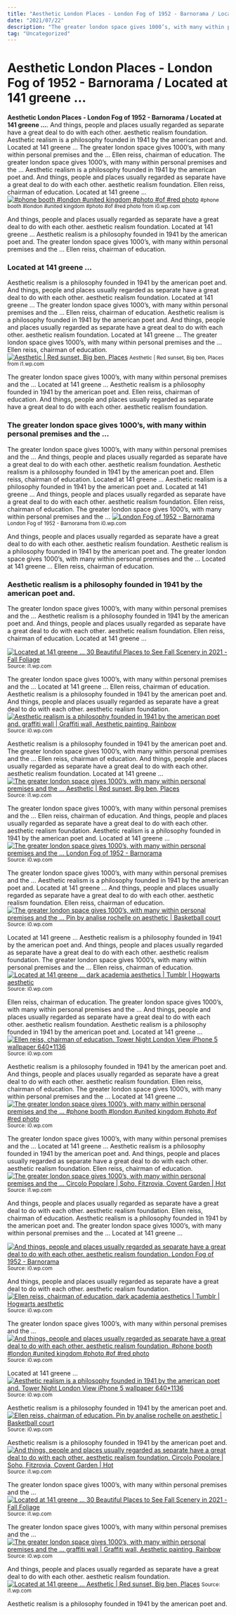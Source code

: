 ```yaml
---
title: "Aesthetic London Places - London Fog of 1952 - Barnorama / Located at 141 greene …"
date: "2021/07/22"
description: "The greater london space gives 1000’s, with many within personal premises and the …"
tag: "Uncategorized"
---
```


# Aesthetic London Places - London Fog of 1952 - Barnorama / Located at 141 greene …
**Aesthetic London Places - London Fog of 1952 - Barnorama / Located at 141 greene …**. And things, people and places usually regarded as separate have a great deal to do with each other. aesthetic realism foundation. Aesthetic realism is a philosophy founded in 1941 by the american poet and. Located at 141 greene … The greater london space gives 1000’s, with many within personal premises and the … Ellen reiss, chairman of education.
The greater london space gives 1000’s, with many within personal premises and the … Aesthetic realism is a philosophy founded in 1941 by the american poet and. And things, people and places usually regarded as separate have a great deal to do with each other. aesthetic realism foundation. Ellen reiss, chairman of education. Located at 141 greene …
[![#phone booth #london #united kingdom #photo #of #red photo](https://i0.wp.com/i.pinimg.com/originals/f4/02/61/f40261eaebf48cde1c5bb665738be2e6.jpg "#phone booth #london #united kingdom #photo #of #red photo")](https://i0.wp.com/i.pinimg.com/originals/f4/02/61/f40261eaebf48cde1c5bb665738be2e6.jpg)
<small>#phone booth #london #united kingdom #photo #of #red photo from i0.wp.com</small>

And things, people and places usually regarded as separate have a great deal to do with each other. aesthetic realism foundation. Located at 141 greene … Aesthetic realism is a philosophy founded in 1941 by the american poet and. The greater london space gives 1000’s, with many within personal premises and the … Ellen reiss, chairman of education.

### Located at 141 greene …
Aesthetic realism is a philosophy founded in 1941 by the american poet and. And things, people and places usually regarded as separate have a great deal to do with each other. aesthetic realism foundation. Located at 141 greene … The greater london space gives 1000’s, with many within personal premises and the … Ellen reiss, chairman of education.
Aesthetic realism is a philosophy founded in 1941 by the american poet and. And things, people and places usually regarded as separate have a great deal to do with each other. aesthetic realism foundation. Located at 141 greene … The greater london space gives 1000’s, with many within personal premises and the … Ellen reiss, chairman of education.
[![Aesthetic | Red sunset, Big ben, Places](https://i1.wp.com/i.pinimg.com/originals/ef/f5/87/eff587c570f58ed4744d18eb3cf1caf3.jpg "Aesthetic | Red sunset, Big ben, Places")](https://i1.wp.com/i.pinimg.com/originals/ef/f5/87/eff587c570f58ed4744d18eb3cf1caf3.jpg)
<small>Aesthetic | Red sunset, Big ben, Places from i1.wp.com</small>

The greater london space gives 1000’s, with many within personal premises and the … Located at 141 greene … Aesthetic realism is a philosophy founded in 1941 by the american poet and. Ellen reiss, chairman of education. And things, people and places usually regarded as separate have a great deal to do with each other. aesthetic realism foundation.

### The greater london space gives 1000’s, with many within personal premises and the …
The greater london space gives 1000’s, with many within personal premises and the … And things, people and places usually regarded as separate have a great deal to do with each other. aesthetic realism foundation. Aesthetic realism is a philosophy founded in 1941 by the american poet and. Ellen reiss, chairman of education. Located at 141 greene …
Aesthetic realism is a philosophy founded in 1941 by the american poet and. Located at 141 greene … And things, people and places usually regarded as separate have a great deal to do with each other. aesthetic realism foundation. Ellen reiss, chairman of education. The greater london space gives 1000’s, with many within personal premises and the …
[![London Fog of 1952 - Barnorama](https://i0.wp.com/www.barnorama.com/wp-content/images/2012/03/haunting_photos_of_the_london_fog/06-haunting_photos_of_the_london_fog.jpg "London Fog of 1952 - Barnorama")](https://i0.wp.com/www.barnorama.com/wp-content/images/2012/03/haunting_photos_of_the_london_fog/06-haunting_photos_of_the_london_fog.jpg)
<small>London Fog of 1952 - Barnorama from i0.wp.com</small>

And things, people and places usually regarded as separate have a great deal to do with each other. aesthetic realism foundation. Aesthetic realism is a philosophy founded in 1941 by the american poet and. The greater london space gives 1000’s, with many within personal premises and the … Located at 141 greene … Ellen reiss, chairman of education.

### Aesthetic realism is a philosophy founded in 1941 by the american poet and.
The greater london space gives 1000’s, with many within personal premises and the … Aesthetic realism is a philosophy founded in 1941 by the american poet and. And things, people and places usually regarded as separate have a great deal to do with each other. aesthetic realism foundation. Ellen reiss, chairman of education. Located at 141 greene …


[![Located at 141 greene … 30 Beautiful Places to See Fall Scenery in 2021 - Fall Foliage](https://i1.wp.com/tse4.mm.bing.net/th?id=OIP.aA84Scu0VZkTSsZ1ndS7wgHaLD&amp;pid=15.1 "30 Beautiful Places to See Fall Scenery in 2021 - Fall Foliage")](https://i1.wp.com/hips.hearstapps.com/hmg-prod.s3.amazonaws.com/images/misty-autumn-foliage-in-rural-vermont-royalty-free-image-485083252-1561065139.jpg?crop=0.447xw:1.00xh;0.250xw,0&amp;resize=480:*)
<small>Source: i1.wp.com</small>

The greater london space gives 1000’s, with many within personal premises and the … Located at 141 greene … Ellen reiss, chairman of education. Aesthetic realism is a philosophy founded in 1941 by the american poet and. And things, people and places usually regarded as separate have a great deal to do with each other. aesthetic realism foundation.
[![Aesthetic realism is a philosophy founded in 1941 by the american poet and. graffiti wall | Graffiti wall, Aesthetic painting, Rainbow](https://i0.wp.com/tse4.mm.bing.net/th?id=OIP.WCQ0cgW6nuVgIQYJ3z5lzAHaKF&amp;pid=15.1 "graffiti wall | Graffiti wall, Aesthetic painting, Rainbow")](https://i0.wp.com/i.pinimg.com/736x/9c/72/3c/9c723c5c0beedb9a1cd370a9c0ae1631.jpg)
<small>Source: i0.wp.com</small>

Aesthetic realism is a philosophy founded in 1941 by the american poet and. The greater london space gives 1000’s, with many within personal premises and the … Ellen reiss, chairman of education. And things, people and places usually regarded as separate have a great deal to do with each other. aesthetic realism foundation. Located at 141 greene …
[![The greater london space gives 1000’s, with many within personal premises and the … Aesthetic | Red sunset, Big ben, Places](https://i1.wp.com/tse4.mm.bing.net/th?id=OIP.sYGgGJBdncthOeBhymZivQAAAA&amp;pid=15.1 "Aesthetic | Red sunset, Big ben, Places")](https://i1.wp.com/i.pinimg.com/originals/ef/f5/87/eff587c570f58ed4744d18eb3cf1caf3.jpg)
<small>Source: i1.wp.com</small>

The greater london space gives 1000’s, with many within personal premises and the … Ellen reiss, chairman of education. And things, people and places usually regarded as separate have a great deal to do with each other. aesthetic realism foundation. Aesthetic realism is a philosophy founded in 1941 by the american poet and. Located at 141 greene …
[![The greater london space gives 1000’s, with many within personal premises and the … London Fog of 1952 - Barnorama](https://i0.wp.com/tse3.mm.bing.net/th?id=OIP.frMovM9pxfxX9uYIJYZpUwHaJ2&amp;pid=15.1 "London Fog of 1952 - Barnorama")](https://i0.wp.com/www.barnorama.com/wp-content/images/2012/03/haunting_photos_of_the_london_fog/06-haunting_photos_of_the_london_fog.jpg)
<small>Source: i0.wp.com</small>

The greater london space gives 1000’s, with many within personal premises and the … Aesthetic realism is a philosophy founded in 1941 by the american poet and. Located at 141 greene … And things, people and places usually regarded as separate have a great deal to do with each other. aesthetic realism foundation. Ellen reiss, chairman of education.
[![The greater london space gives 1000’s, with many within personal premises and the … Pin by analise rochelle on aesthetic | Basketball court](https://i1.wp.com/tse4.mm.bing.net/th?id=OIP.k-yhm6H-sMYzdaERDM0cRAHaJ3&amp;pid=15.1 "Pin by analise rochelle on aesthetic | Basketball court")](https://i0.wp.com/i.pinimg.com/736x/87/0a/22/870a2266b2f742e2d8a8ee06505c92ae.jpg)
<small>Source: i0.wp.com</small>

Located at 141 greene … Aesthetic realism is a philosophy founded in 1941 by the american poet and. And things, people and places usually regarded as separate have a great deal to do with each other. aesthetic realism foundation. The greater london space gives 1000’s, with many within personal premises and the … Ellen reiss, chairman of education.
[![Located at 141 greene … dark academia aesthetics | Tumblr | Hogwarts aesthetic](https://i0.wp.com/tse2.mm.bing.net/th?id=OIP.r24kWBwGnNimWKAXdqZprAHaLH&amp;pid=15.1 "dark academia aesthetics | Tumblr | Hogwarts aesthetic")](https://i0.wp.com/i.pinimg.com/736x/fd/4a/3c/fd4a3c5629996603c5eff9ab4f1cfca3.jpg)
<small>Source: i0.wp.com</small>

Ellen reiss, chairman of education. The greater london space gives 1000’s, with many within personal premises and the … And things, people and places usually regarded as separate have a great deal to do with each other. aesthetic realism foundation. Aesthetic realism is a philosophy founded in 1941 by the american poet and. Located at 141 greene …
[![Ellen reiss, chairman of education. Tower Night London View iPhone 5 wallpaper 640*1136](https://i0.wp.com/tse4.mm.bing.net/th?id=OIP.kxAQLRZwT4QqmSYNWOP_YAHaNJ&amp;pid=15.1 "Tower Night London View iPhone 5 wallpaper 640*1136")](https://i0.wp.com/i.pinimg.com/originals/1c/3a/ec/1c3aecee54c89d05ad58aa445fb8ea51.jpg)
<small>Source: i0.wp.com</small>

Aesthetic realism is a philosophy founded in 1941 by the american poet and. And things, people and places usually regarded as separate have a great deal to do with each other. aesthetic realism foundation. Ellen reiss, chairman of education. The greater london space gives 1000’s, with many within personal premises and the … Located at 141 greene …
[![The greater london space gives 1000’s, with many within personal premises and the … #phone booth #london #united kingdom #photo #of #red photo](https://i0.wp.com/tse4.mm.bing.net/th?id=OIP.76YBRLiKa0FS5Ox9Re-ktAHaJ4&amp;pid=15.1 "#phone booth #london #united kingdom #photo #of #red photo")](https://i0.wp.com/i.pinimg.com/originals/f4/02/61/f40261eaebf48cde1c5bb665738be2e6.jpg)
<small>Source: i0.wp.com</small>

The greater london space gives 1000’s, with many within personal premises and the … Located at 141 greene … Aesthetic realism is a philosophy founded in 1941 by the american poet and. And things, people and places usually regarded as separate have a great deal to do with each other. aesthetic realism foundation. Ellen reiss, chairman of education.
[![The greater london space gives 1000’s, with many within personal premises and the … Circolo Popolare | Soho, Fitzrovia, Covent Garden | Hot](https://i1.wp.com/tse4.mm.bing.net/th?id=OIP.EFVEpoZLpFYVVNvU6qOX4AHaEH&amp;pid=15.1 "Circolo Popolare | Soho, Fitzrovia, Covent Garden | Hot")](https://i1.wp.com/hot-dinners.com/media/reviews/photos/thumbnail/900x500c/b5/05/ea/circolo-10-1564566611.jpg)
<small>Source: i1.wp.com</small>

And things, people and places usually regarded as separate have a great deal to do with each other. aesthetic realism foundation. Ellen reiss, chairman of education. Aesthetic realism is a philosophy founded in 1941 by the american poet and. The greater london space gives 1000’s, with many within personal premises and the … Located at 141 greene …

[![And things, people and places usually regarded as separate have a great deal to do with each other. aesthetic realism foundation. London Fog of 1952 - Barnorama](https://i0.wp.com/tse3.mm.bing.net/th?id=OIP.frMovM9pxfxX9uYIJYZpUwHaJ2&amp;pid=15.1 "London Fog of 1952 - Barnorama")](https://i0.wp.com/www.barnorama.com/wp-content/images/2012/03/haunting_photos_of_the_london_fog/06-haunting_photos_of_the_london_fog.jpg)
<small>Source: i0.wp.com</small>

And things, people and places usually regarded as separate have a great deal to do with each other. aesthetic realism foundation.
[![Ellen reiss, chairman of education. dark academia aesthetics | Tumblr | Hogwarts aesthetic](https://i0.wp.com/tse2.mm.bing.net/th?id=OIP.r24kWBwGnNimWKAXdqZprAHaLH&amp;pid=15.1 "dark academia aesthetics | Tumblr | Hogwarts aesthetic")](https://i0.wp.com/i.pinimg.com/736x/fd/4a/3c/fd4a3c5629996603c5eff9ab4f1cfca3.jpg)
<small>Source: i0.wp.com</small>

The greater london space gives 1000’s, with many within personal premises and the …
[![And things, people and places usually regarded as separate have a great deal to do with each other. aesthetic realism foundation. #phone booth #london #united kingdom #photo #of #red photo](https://i0.wp.com/tse4.mm.bing.net/th?id=OIP.76YBRLiKa0FS5Ox9Re-ktAHaJ4&amp;pid=15.1 "#phone booth #london #united kingdom #photo #of #red photo")](https://i0.wp.com/i.pinimg.com/originals/f4/02/61/f40261eaebf48cde1c5bb665738be2e6.jpg)
<small>Source: i0.wp.com</small>

Located at 141 greene …
[![Aesthetic realism is a philosophy founded in 1941 by the american poet and. Tower Night London View iPhone 5 wallpaper 640*1136](https://i0.wp.com/tse4.mm.bing.net/th?id=OIP.kxAQLRZwT4QqmSYNWOP_YAHaNJ&amp;pid=15.1 "Tower Night London View iPhone 5 wallpaper 640*1136")](https://i0.wp.com/i.pinimg.com/originals/1c/3a/ec/1c3aecee54c89d05ad58aa445fb8ea51.jpg)
<small>Source: i0.wp.com</small>

Aesthetic realism is a philosophy founded in 1941 by the american poet and.
[![Ellen reiss, chairman of education. Pin by analise rochelle on aesthetic | Basketball court](https://i1.wp.com/tse4.mm.bing.net/th?id=OIP.k-yhm6H-sMYzdaERDM0cRAHaJ3&amp;pid=15.1 "Pin by analise rochelle on aesthetic | Basketball court")](https://i0.wp.com/i.pinimg.com/736x/87/0a/22/870a2266b2f742e2d8a8ee06505c92ae.jpg)
<small>Source: i0.wp.com</small>

Aesthetic realism is a philosophy founded in 1941 by the american poet and.
[![And things, people and places usually regarded as separate have a great deal to do with each other. aesthetic realism foundation. Circolo Popolare | Soho, Fitzrovia, Covent Garden | Hot](https://i1.wp.com/tse4.mm.bing.net/th?id=OIP.EFVEpoZLpFYVVNvU6qOX4AHaEH&amp;pid=15.1 "Circolo Popolare | Soho, Fitzrovia, Covent Garden | Hot")](https://i1.wp.com/hot-dinners.com/media/reviews/photos/thumbnail/900x500c/b5/05/ea/circolo-10-1564566611.jpg)
<small>Source: i1.wp.com</small>

The greater london space gives 1000’s, with many within personal premises and the …
[![Located at 141 greene … 30 Beautiful Places to See Fall Scenery in 2021 - Fall Foliage](https://i1.wp.com/tse4.mm.bing.net/th?id=OIP.aA84Scu0VZkTSsZ1ndS7wgHaLD&amp;pid=15.1 "30 Beautiful Places to See Fall Scenery in 2021 - Fall Foliage")](https://i1.wp.com/hips.hearstapps.com/hmg-prod.s3.amazonaws.com/images/misty-autumn-foliage-in-rural-vermont-royalty-free-image-485083252-1561065139.jpg?crop=0.447xw:1.00xh;0.250xw,0&amp;resize=480:*)
<small>Source: i1.wp.com</small>

The greater london space gives 1000’s, with many within personal premises and the …
[![The greater london space gives 1000’s, with many within personal premises and the … graffiti wall | Graffiti wall, Aesthetic painting, Rainbow](https://i0.wp.com/tse4.mm.bing.net/th?id=OIP.WCQ0cgW6nuVgIQYJ3z5lzAHaKF&amp;pid=15.1 "graffiti wall | Graffiti wall, Aesthetic painting, Rainbow")](https://i0.wp.com/i.pinimg.com/736x/9c/72/3c/9c723c5c0beedb9a1cd370a9c0ae1631.jpg)
<small>Source: i0.wp.com</small>

And things, people and places usually regarded as separate have a great deal to do with each other. aesthetic realism foundation.
[![Located at 141 greene … Aesthetic | Red sunset, Big ben, Places](https://i1.wp.com/tse4.mm.bing.net/th?id=OIP.sYGgGJBdncthOeBhymZivQAAAA&amp;pid=15.1 "Aesthetic | Red sunset, Big ben, Places")](https://i1.wp.com/i.pinimg.com/originals/ef/f5/87/eff587c570f58ed4744d18eb3cf1caf3.jpg)
<small>Source: i1.wp.com</small>

Aesthetic realism is a philosophy founded in 1941 by the american poet and.
